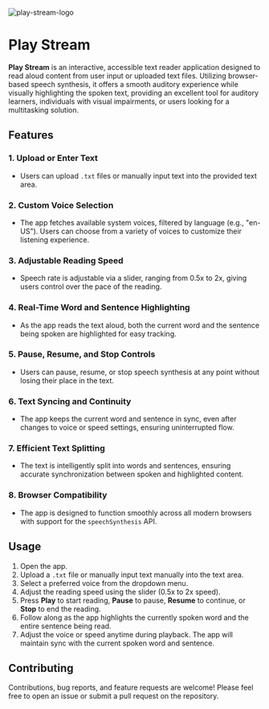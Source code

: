 <!-- # React + TypeScript + Vite

This template provides a minimal setup to get React working in Vite with HMR and some ESLint rules.

Currently, two official plugins are available:

- [@vitejs/plugin-react](https://github.com/vitejs/vite-plugin-react/blob/main/packages/plugin-react/README.md) uses [Babel](https://babeljs.io/) for Fast Refresh
- [@vitejs/plugin-react-swc](https://github.com/vitejs/vite-plugin-react-swc) uses [SWC](https://swc.rs/) for Fast Refresh

## Expanding the ESLint configuration

If you are developing a production application, we recommend updating the configuration to enable type aware lint rules:

- Configure the top-level `parserOptions` property like this:

```js
export default tseslint.config({
  languageOptions: {
    // other options...
    parserOptions: {
      project: ['./tsconfig.node.json', './tsconfig.app.json'],
      tsconfigRootDir: import.meta.dirname,
    },
  },
})
```

- Replace `tseslint.configs.recommended` to `tseslint.configs.recommendedTypeChecked` or `tseslint.configs.strictTypeChecked`
- Optionally add `...tseslint.configs.stylisticTypeChecked`
- Install [eslint-plugin-react](https://github.com/jsx-eslint/eslint-plugin-react) and update the config:

```js
// eslint.config.js
import react from 'eslint-plugin-react'

export default tseslint.config({
  // Set the react version
  settings: { react: { version: '18.3' } },
  plugins: {
    // Add the react plugin
    react,
  },
  rules: {
    // other rules...
    // Enable its recommended rules
    ...react.configs.recommended.rules,
    ...react.configs['jsx-runtime'].rules,
  },
})
``` -->

![play-stream-logo](src/assets/images/play-stream-screenshot.png)

# Play Stream

**Play Stream** is an interactive, accessible text reader application designed to read aloud content from user input or uploaded text files. Utilizing browser-based speech synthesis, it offers a smooth auditory experience while visually highlighting the spoken text, providing an excellent tool for auditory learners, individuals with visual impairments, or users looking for a multitasking solution.

## Features

### 1. Upload or Enter Text

- Users can upload `.txt` files or manually input text into the provided text area.

### 2. Custom Voice Selection

- The app fetches available system voices, filtered by language (e.g., "en-US"). Users can choose from a variety of voices to customize their listening experience.

### 3. Adjustable Reading Speed

- Speech rate is adjustable via a slider, ranging from 0.5x to 2x, giving users control over the pace of the reading.

### 4. Real-Time Word and Sentence Highlighting

- As the app reads the text aloud, both the current word and the sentence being spoken are highlighted for easy tracking.

### 5. Pause, Resume, and Stop Controls

- Users can pause, resume, or stop speech synthesis at any point without losing their place in the text.

### 6. Text Syncing and Continuity

- The app keeps the current word and sentence in sync, even after changes to voice or speed settings, ensuring uninterrupted flow.

### 7. Efficient Text Splitting

- The text is intelligently split into words and sentences, ensuring accurate synchronization between spoken and highlighted content.

### 8. Browser Compatibility

- The app is designed to function smoothly across all modern browsers with support for the `speechSynthesis` API.

## Usage

1. Open the app.
2. Upload a `.txt` file or manually input text manually into the text area.
3. Select a preferred voice from the dropdown menu.
4. Adjust the reading speed using the slider (0.5x to 2x speed).
5. Press **Play** to start reading, **Pause** to pause, **Resume** to continue, or **Stop** to end the reading.
6. Follow along as the app highlights the currently spoken word and the entire sentence being read.
7. Adjust the voice or speed anytime during playback. The app will maintain sync with the current spoken word and sentence.

## Contributing

Contributions, bug reports, and feature requests are welcome! Please feel free to open an issue or submit a pull request on the repository.
